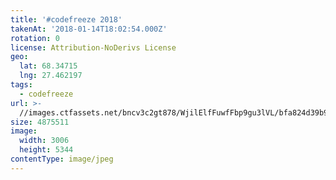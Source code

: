 ```yaml
---
title: '#codefreeze 2018'
takenAt: '2018-01-14T18:02:54.000Z'
rotation: 0
license: Attribution-NoDerivs License
geo:
  lat: 68.34715
  lng: 27.462197
tags:
  - codefreeze
url: >-
  //images.ctfassets.net/bncv3c2gt878/WjilElfFuwfFbp9gu3lVL/bfa824d39b944edeb3859687c23712fa/codefreeze-2018_39801784071_o
size: 4875511
image:
  width: 3006
  height: 5344
contentType: image/jpeg
---
```


